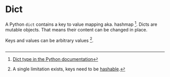 # Dict

A Python `dict` contains a key to value mapping aka. hashmap [^dict]. Dicts are
mutable objects. That means their content can be changed in place.

Keys and values can be arbitrary values [^hashable].

```{literalinclude} dict.py
```

[^dict]:[Dict type in the Python documentation](https://docs.python.org/3/library/stdtypes.html#mapping-types-dict)

[^hashable]: A single limitation exists, keys need to be [hashable](https://docs.python.org/3/glossary.html#term-hashable).
